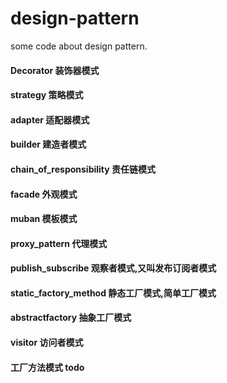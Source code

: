 # design-pattern
some code about design pattern.


#### Decorator 装饰器模式
#### strategy 策略模式
#### adapter 适配器模式
#### builder 建造者模式
#### chain_of_responsibility 责任链模式
#### facade 外观模式
#### muban 模板模式
#### proxy_pattern 代理模式
#### publish_subscribe 观察者模式,又叫发布订阅者模式
#### static_factory_method 静态工厂模式,简单工厂模式
#### abstractfactory 抽象工厂模式
#### visitor 访问者模式
#### 工厂方法模式 todo